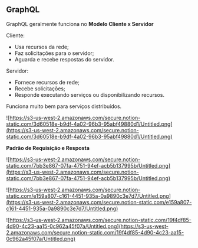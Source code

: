 ## GraphQL

GraphQL geralmente funciona no **Modelo Cliente x Servidor**

Cliente: 

- Usa recursos da rede;
- Faz solicitações para o servidor;
- Aguarda e recebe respostas do servidor.

Servidor:

- Fornece recursos de rede;
- Recebe solicitações;
- Responde executando serviços ou disponibilizando recursos.

Funciona muito bem para serviços distribuídos.

![https://s3-us-west-2.amazonaws.com/secure.notion-static.com/3d60518e-b9df-4a02-96b3-95abf49880d1/Untitled.png](https://s3-us-west-2.amazonaws.com/secure.notion-static.com/3d60518e-b9df-4a02-96b3-95abf49880d1/Untitled.png)

**Padrão de Requisição e Resposta**

![https://s3-us-west-2.amazonaws.com/secure.notion-static.com/7bb3e867-07fa-4751-94ef-acb5b137995b/Untitled.png](https://s3-us-west-2.amazonaws.com/secure.notion-static.com/7bb3e867-07fa-4751-94ef-acb5b137995b/Untitled.png)

![https://s3-us-west-2.amazonaws.com/secure.notion-static.com/e159a807-c161-4451-935a-0a9890c3e7d7/Untitled.png](https://s3-us-west-2.amazonaws.com/secure.notion-static.com/e159a807-c161-4451-935a-0a9890c3e7d7/Untitled.png)

![https://s3-us-west-2.amazonaws.com/secure.notion-static.com/19f4df85-4d90-4c23-aa15-0c962a45f07a/Untitled.png](https://s3-us-west-2.amazonaws.com/secure.notion-static.com/19f4df85-4d90-4c23-aa15-0c962a45f07a/Untitled.png)
